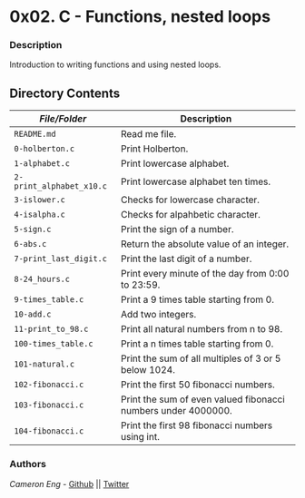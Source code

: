 # 0x02. C - Functions, nested loops
### Description
Introduction to writing functions and using nested loops.

## Directory Contents

|   ***File/Folder***    |  **Description**                       |
|---------------|---------------------------------------|
| `README.md` |  Read me file. |
| `0-holberton.c` | Print Holberton. |
| `1-alphabet.c` | Print lowercase alphabet. |
| `2-print_alphabet_x10.c` | Print lowercase alphabet ten times. |
| `3-islower.c` | Checks for lowercase character. |
| `4-isalpha.c` | Checks for alpahbetic character. |
| `5-sign.c` | Print the sign of a number. |
| `6-abs.c` | Return the absolute value of an integer. |
| `7-print_last_digit.c` | Print the last digit of a number. |
| `8-24_hours.c` | Print every minute of the day from 0:00 to 23:59. |
| `9-times_table.c` | Print a 9 times table starting from 0. |
| `10-add.c` | Add two integers. |
| `11-print_to_98.c` | Print all natural numbers from n to 98. |
| `100-times_table.c` | Print a n times table starting from 0. |
| `101-natural.c` | Print the sum of all multiples of 3 or 5 below 1024. |
| `102-fibonacci.c` | Print the first 50 fibonacci numbers. |
| `103-fibonacci.c` | Print the sum of even valued fibonacci numbers under 4000000. |
| `104-fibonacci.c` | Print the first 98 fibonacci numbers using int. |


### Authors
*Cameron Eng* - [Github](https://github.com/c_eng/) || [Twitter](https://twitter.com/c33Eng)
